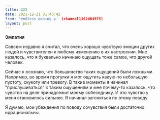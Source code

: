 ```yaml
---
title: 222
date: 2021-12-21 01:43:42
from: 'endless шизing ⍼' (channel1162404975)
layout: post
---
```


**Эмпатия**

Совсем недавно я считал, что очень хорошо чувствую эмоции других людей и чувствителен к любому изменению в их настроении. Мне казалось, что я буквально начинаю ощущать тоже самое, что другой человек.

Сейчас я осознаю, что большинство таких ощущений были ложными. 
Например, во время прогулки я мог ощутить какую-то небольшую пустоту, скукоту или тревогу. В такие моменты я начинал "прислушиваться" к таким ощущениям и мне почему-то казалось, что чувство на деле принадлежит моему собеседнику. И это чувство у меня становилось сильнее.
Я начинал загоняться по этому поводу.

Я думаю, мои убеждения по поводу сочувствия были достаточно иррациональны.
